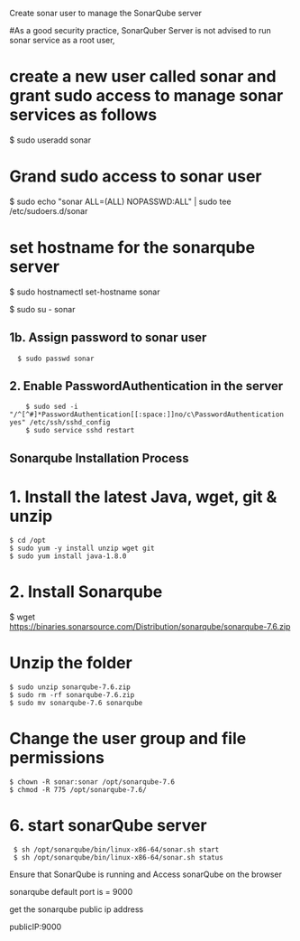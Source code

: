 Create sonar user to manage the SonarQube server

#As a good security practice, SonarQuber Server is not advised to run sonar service as a root user, 

# create a new user called sonar and grant sudo access to manage sonar services as follows

$ sudo useradd sonar

# Grand sudo access to sonar user

$ sudo echo "sonar ALL=(ALL) NOPASSWD:ALL" | sudo tee /etc/sudoers.d/sonar

# set hostname for the sonarqube server

$ sudo hostnamectl set-hostname sonar 

$ sudo su - sonar

## **1b. Assign password to sonar user**
      $ sudo passwd sonar

## **2. Enable PasswordAuthentication in the server**
        $ sudo sed -i "/^[^#]*PasswordAuthentication[[:space:]]no/c\PasswordAuthentication yes" /etc/ssh/sshd_config
        $ sudo service sshd restart

## Sonarqube Installation Process

# 1. Install the latest Java, wget, git & unzip
    $ cd /opt
    $ sudo yum -y install unzip wget git
    $ sudo yum install java-1.8.0
    
# 2. Install Sonarqube

   $ wget https://binaries.sonarsource.com/Distribution/sonarqube/sonarqube-7.6.zip
   
# Unzip the folder
    $ sudo unzip sonarqube-7.6.zip
    $ sudo rm -rf sonarqube-7.6.zip
    $ sudo mv sonarqube-7.6 sonarqube

#  Change the user group and file permissions
    $ chown -R sonar:sonar /opt/sonarqube-7.6
    $ chmod -R 775 /opt/sonarqube-7.6/
    
#  **6. start sonarQube server**
     $ sh /opt/sonarqube/bin/linux-x86-64/sonar.sh start 
     $ sh /opt/sonarqube/bin/linux-x86-64/sonar.sh status

Ensure that SonarQube is running and Access sonarQube on the browser
   
sonarqube default port is = 9000

get the sonarqube public ip address

publicIP:9000




